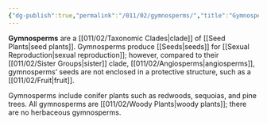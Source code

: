 ```yaml
---
{"dg-publish":true,"permalink":"/011/02/gymnosperms/","title":"Gymnosperms","tags":["BIOL412"],"created":"2024-09-26T13:45:04.090-07:00","updated":"2024-09-26T15:18:57.326-07:00"}
---
```


**Gymnosperms** are a [[011/02/Taxonomic Clades\|clade]] of [[Seed Plants\|seed plants]]. Gymnosperms produce [[Seeds\|seeds]] for [[Sexual Reproduction\|sexual reproduction]]; however, compared to their [[011/02/Sister Groups\|sister]] clade, [[011/02/Angiosperms\|angiosperms]], gymnosperms’ seeds are not enclosed in a protective structure, such as a [[011/02/Fruit\|fruit]].

Gymnosperms include conifer plants such as redwoods, sequoias, and pine trees. All gymnosperms are [[011/02/Woody Plants\|woody plants]]; there are no herbaceous gymnosperms.
